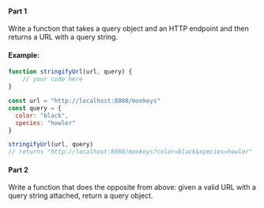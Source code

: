 
#### Part 1
Write a function that takes a query object and an HTTP endpoint and then returns a URL with a query string.

#### Example:
```js
function stringifyUrl(url, query) {
    // your code here
}

const url = "http://localhost:8080/monkeys"
const query = {
  color: "black",
  species: "howler"
}

stringifyUrl(url, query)
// returns "http://localhost:8080/monkeys?color=black&species=howler"
```

#### Part 2

Write a function that does the opposite from above: given a valid URL with a query string attached, return a query object.

